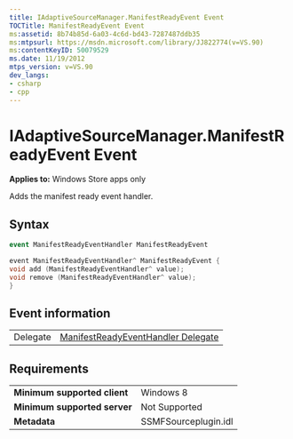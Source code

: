 ```yaml
---
title: IAdaptiveSourceManager.ManifestReadyEvent Event
TOCTitle: ManifestReadyEvent Event
ms:assetid: 8b74b85d-6a03-4c6d-bd43-7287487ddb35
ms:mtpsurl: https://msdn.microsoft.com/library/JJ822774(v=VS.90)
ms:contentKeyID: 50079529
ms.date: 11/19/2012
mtps_version: v=VS.90
dev_langs:
- csharp
- cpp
---
```


# IAdaptiveSourceManager.ManifestReadyEvent Event

**Applies to:** Windows Store apps only

Adds the manifest ready event handler.

## Syntax

```csharp
event ManifestReadyEventHandler ManifestReadyEvent
```

```cpp
event ManifestReadyEventHandler^ ManifestReadyEvent {
void add (ManifestReadyEventHandler^ value);
void remove (ManifestReadyEventHandler^ value);
}
```

## Event information

|||
|--- |--- |
|Delegate|[ManifestReadyEventHandler Delegate](manifestreadyeventhandler-delegate.md)|


## Requirements

|||
|--- |--- |
|**Minimum supported client**|Windows 8|
|**Minimum supported server**|Not Supported|
|**Metadata**|SSMFSourceplugin.idl|


